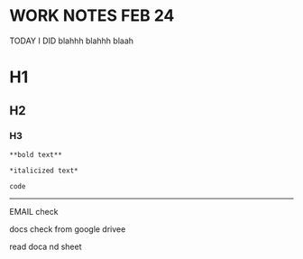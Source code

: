 # WORK NOTES FEB 24

TODAY I DID blahhh blahhh blaah 

# H1
## H2
### H3


	**bold text**

	*italicized text*


`code`

---


 
EMAIL check

docs check from google drivee

read doca nd sheet
